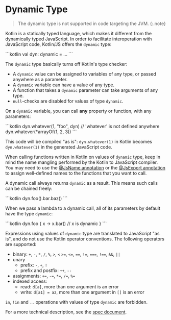 # Dynamic Type

> The dynamic type is not supported in code targeting the JVM.
{:.note}

Kotlin is a statically typed language, which makes it different from the dynamically typed JavaScript. In order to facilitate interoperation with JavaScript code, Kotlin/JS offers the `dynamic` type:

<div class="sample" markdown="1" theme="idea" data-highlight-only>
```kotlin
val dyn: dynamic = ...
```
</div>

The `dynamic` type basically turns off Kotlin's type checker:

  - A `dynamic` value can be assigned to variables of any type, or passed anywhere as a parameter.
  - A `dynamic` variable can have a value of any type.
  - A function that takes a `dynamic` parameter can take arguments of any type. 
  - `null`-checks are disabled for values of type `dynamic`.

On a `dynamic` variable, you can call **any** property or function, with any parameters: 

<div class="sample" markdown="1" theme="idea" data-highlight-only>
```kotlin
dyn.whatever(1, "foo", dyn) // 'whatever' is not defined anywhere
dyn.whatever(*arrayOf(1, 2, 3))
```
</div>

This code will be compiled "as is": `dyn.whatever(1)` in Kotlin becomes `dyn.whatever(1)` in
the generated JavaScript code.

When calling functions written in Kotlin on values of `dynamic` type, keep in mind the name mangling performed by the
Kotlin to JavaScript compiler. You may need to use the [@JsName annotation](js-to-kotlin-interop.html#jsname-annotation) or the [@JsExport annotation](js-to-kotlin-interop.html#jsexport-annotation) to assign well-defined names to the functions that you want to call.

A dynamic call always returns `dynamic` as a result. This means such calls can be chained freely:

<div class="sample" markdown="1" theme="idea" data-highlight-only>
```kotlin
dyn.foo().bar.baz()
```
</div>

When we pass a lambda to a dynamic call, all of its parameters by default have the type `dynamic`:

<div class="sample" markdown="1" theme="idea" data-highlight-only>
```kotlin
dyn.foo {
    x -> x.bar() // x is dynamic
}
```
</div>

Expressions using values of `dynamic` type are translated to JavaScript "as is", and do not use the Kotlin operator conventions.
The following operators are supported:

* binary: `+`, `-`, `*`, `/`, `%`, `>`, `<` `>=`, `<=`, `==`, `!=`, `===`, `!==`, `&&`, `||`
* unary
    * prefix: `-`, `+`, `!`
    * prefix and postfix: `++`, `--`
* assignments: `+=`, `-=`, `*=`, `/=`, `%=`
* indexed access:
    * read: `d[a]`, more than one argument is an error
    * write: `d[a1] = a2`, more than one argument in `[]` is an error

`in`, `!in` and `..` operations with values of type `dynamic` are forbidden.

For a more technical description, see the [spec document](https://github.com/JetBrains/kotlin/blob/master/spec-docs/dynamic-types.md).
